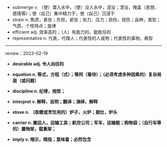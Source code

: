 - submerge v. （使）潜入水中，（使）没入水中，浸没；湮没，掩盖（思想、感情等）；使（自己）集中精力于，使（自己）沉浸于
- strain n. 焦虑，紧张；负担，紧张；张力，压力；损伤，扭伤；品种，类型；气质，个性特点；旋律
- efficient adj. 效率高的；（人）有能力的，能胜任的
- representative n. 代表，代理人；代表性的人或物；代表性的事物，典型

---

review：2023-02-19

- **desirable adj. 令人向往的**
- **equation n. 等式，方程（式）；等同（看待）；（必须考虑多种因素的）复杂局面（或问题）**

- **discipline n. 纪律，规矩；**
- **interpret v. 解释，说明；翻译；演绎，解释**

- **stove n. （取暖或烹饪用的）炉子，火炉；厨灶，炉头**
- **carrier  n. 搬运人，运输工具；航空公司；军车，运输舰；购物袋；（自行车等的）置物架，载重架；**
- **imply v. 暗示，暗指；意味着；必然包含**